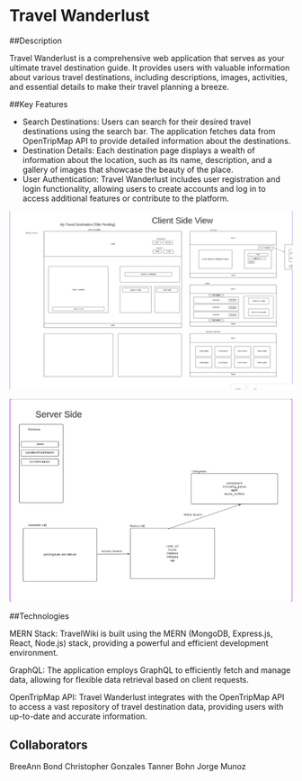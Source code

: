 # Travel Wanderlust

##Description

Travel Wanderlust is a comprehensive web application that serves as your ultimate travel destination guide. It provides users with valuable information about various travel destinations, including descriptions, images, activities, and essential details to make their travel planning a breeze.

##Key Features

* Search Destinations: Users can search for their desired travel destinations using the search bar. The application fetches data from OpenTripMap API to provide detailed information about the destinations.
* Destination Details: Each destination page displays a wealth of information about the location, such as its name, description, and a gallery of images that showcase the beauty of the place.
* User Authentication: Travel Wanderlust includes user registration and login functionality, allowing users to create accounts and log in to access additional features or contribute to the platform.

![Whiteboard](./client/public/images/client%20side.png)

![Whiteboard](./client/public/images/server%20side.png)


##Technologies

MERN Stack: TravelWiki is built using the MERN (MongoDB, Express.js, React, Node.js) stack, providing a powerful and efficient development environment.

GraphQL: The application employs GraphQL to efficiently fetch and manage data, allowing for flexible data retrieval based on client requests.

OpenTripMap API: Travel Wanderlust integrates with the OpenTripMap API to access a vast repository of travel destination data, providing users with up-to-date and accurate information.

## Collaborators

BreeAnn Bond 
Christopher Gonzales 
Tanner Bohn
Jorge Munoz

